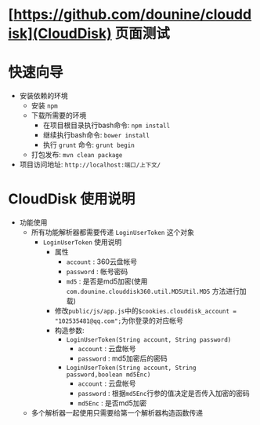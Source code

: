 [https://github.com/dounine/clouddisk](CloudDisk) 页面测试
===
快速向导
===
* 安装依赖的环境
  * 安装 `npm`
  * 下载所需要的环境
    * 在项目根目录执行bash命令: `npm install`
    * 继续执行bash命令: `bower install`
    * 执行 `grunt` 命令: `grunt begin`
  * 打包发布: `mvn clean package`
* 项目访问地址: `http://localhost:端口/上下文/`

CloudDisk 使用说明
===
* 功能使用
  * 所有功能解析器都需要传递 `LoginUserToken` 这个对象
    * `LoginUserToken` 使用说明
      * 属性
        * `account` : 360云盘帐号
        * `password` : 帐号密码
        * `md5` : 是否是md5加密(使用 `com.dounine.clouddisk360.util.MD5Util.MD5` 方法进行加载)
      * 修改`public/js/app.js`中的`$cookies.clouddisk_account = "102535481@qq.com";`为你登录的对应帐号
      * 构造参数:
        * `LoginUserToken(String account, String password)`
          * `account` : 云盘帐号
          * `password` : md5加密后的密码
        * `LoginUserToken(String account, String password,boolean md5Enc)`
          * `account` : 云盘帐号
          * `password` : 根据`md5Enc`行参的值决定是否传入加密的密码
          * `md5Enc` : 是否md5加密
  * 多个解析器一起使用只需要给第一个解析器构造函数传递
